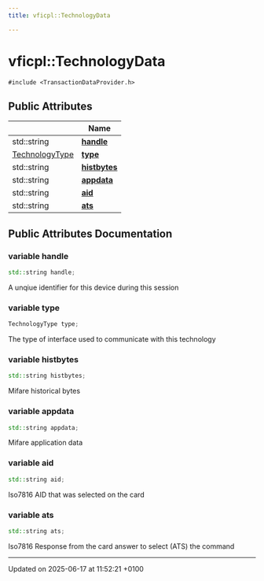 ```yaml
---
title: vficpl::TechnologyData

---
```


# vficpl::TechnologyData






`#include <TransactionDataProvider.h>`

## Public Attributes

|                | Name           |
| -------------- | -------------- |
| std::string | **[handle](structvficpl_1_1_technology_data.md#variable-handle)**  |
| [TechnologyType](namespacevficpl.md#enum-technologytype) | **[type](structvficpl_1_1_technology_data.md#variable-type)**  |
| std::string | **[histbytes](structvficpl_1_1_technology_data.md#variable-histbytes)**  |
| std::string | **[appdata](structvficpl_1_1_technology_data.md#variable-appdata)**  |
| std::string | **[aid](structvficpl_1_1_technology_data.md#variable-aid)**  |
| std::string | **[ats](structvficpl_1_1_technology_data.md#variable-ats)**  |

## Public Attributes Documentation

### variable handle

```cpp
std::string handle;
```


A unqiue identifier for this device during this session 


### variable type

```cpp
TechnologyType type;
```


The type of interface used to communicate with this technology 


### variable histbytes

```cpp
std::string histbytes;
```


Mifare historical bytes 


### variable appdata

```cpp
std::string appdata;
```


Mifare application data 


### variable aid

```cpp
std::string aid;
```


Iso7816 AID that was selected on the card 


### variable ats

```cpp
std::string ats;
```


Iso7816 Response from the card answer to select (ATS) the command 


-------------------------------

Updated on 2025-06-17 at 11:52:21 +0100